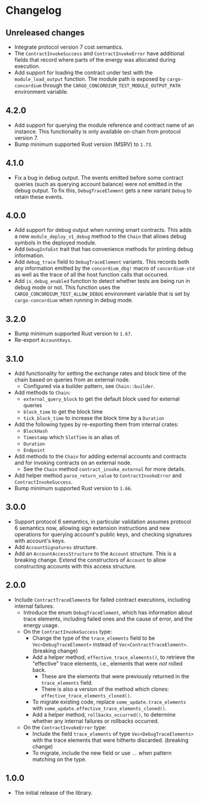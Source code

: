 # Changelog

## Unreleased changes

- Integrate protocol version 7 cost semantics.
- The `ContractInvokeSuccess` and `ContractInvokeError` have additional fields
  that record where parts of the energy was allocated during execution.
- Add support for loading the contract under test with the `module_load_output` function. The module path is exposed by `cargo-concordium` through the `CARGO_CONCORDIUM_TEST_MODULE_OUTPUT_PATH` environment variable.

## 4.2.0

- Add support for querying the module reference and contract name of an instance.
  This functionality is only available on-chain from protocol version 7.
- Bump minimum supported Rust version (MSRV) to `1.73`.

## 4.1.0

- Fix a bug in debug output. The events emitted before some contract queries
  (such as querying account balance) were not emitted in the debug output. To
  fix this, `DebugTraceElement` gets a new variant `Debug` to retain these
  events.

## 4.0.0

- Add support for debug output when running smart contracts. This adds a new
  `module_deploy_v1_debug` method to the `Chain` that allows debug symbols
  in the deployed module.
- Add `DebugInfoExt` trait that has convenience methods for printing debug
  information.
- Add `debug_trace` field to `DebugTraceElement` variants. This records both any
  information emitted by the `concordium_dbg!` macro of `concordium-std` as well
  as the trace of all the host function calls that occurred.
- Add `is_debug_enabled` function to detect whether tests are being run in debug
  mode or not. This function uses the `CARGO_CONCORDIUM_TEST_ALLOW_DEBUG`
  environment variable that is set by `cargo-concordium` when running in debug
  mode.

## 3.2.0

- Bump minimum supported Rust version to `1.67`.
- Re-export `AccountKeys`.

## 3.1.0

- Add functionality for setting the exchange rates and block time of the chain based on queries from an external node.
  - Configured via a builder pattern, see `Chain::builder`.
- Add methods to `Chain`:
  - `external_query_block` to get the default block used for external queries
  - `block_time` to get the block time
  - `tick_block_time` to increase the block time by a `Duration`
- Add the following types by re-exporting them from internal crates:
  - `BlockHash`
  - `Timestamp` which `SlotTime` is an alias of.
  - `Duration`
  - `Endpoint`
- Add methods to the `Chain` for adding external accounts and contracts and for invoking contracts on an external node.
  - See the `Chain` method `contract_invoke_external` for more details.
- Add helper method `parse_return_value` to `ContractInvokeError` and `ContractInvokeSuccess`.
- Bump minimum supported Rust version to `1.66`.

## 3.0.0

- Support protocol 6 semantics, in particular validation assumes protocol 6
  semantics now, allowing sign extension instructions and new operations for
  querying account's public keys, and checking signatures with account's keys.
- Add `AccountSignatures` structure.
- Add an `AccountAccessStructure` to the `Account` structure. This is a breaking
  change. Extend the constructors of `Account` to allow constructing accounts
  with this access structure.

## 2.0.0

- Include `ContractTraceElement`s for failed contract executions, including internal failures.
  - Introduce the enum `DebugTraceElement`, which has information about trace elements, including failed ones and the cause of error, and the energy usage.
  - On the `ContractInvokeSuccess` type:
    - Change the type of the `trace_elements` field to be `Vec<DebugTraceElement>` instead of `Vec<ContractTraceElement>`. (breaking change)
    - Add a helper method, `effective_trace_elements()`, to retrieve the "effective" trace elements, i.e., elements that were *not* rolled back.
      - These are the elements that were previously returned in the `trace_elements` field.
      - There is also a version of the method which clones: `effective_trace_elements_cloned()`.
    - To migrate existing code, replace `some_update.trace_elements` with `some_update.effective_trace_elements_cloned()`.
    - Add a helper method, `rollbacks_occurred()`, to determine whether any internal failures or rollbacks occurred. 
  - On the `ContractInvokeError` type:
    - Include the field `trace_elements` of type `Vec<DebugTraceElements>` with the trace elements that were hitherto discarded. (breaking change)
    - To migrate, include the new field or use `..` when pattern matching on the type.

## 1.0.0

- The initial release of the library.
